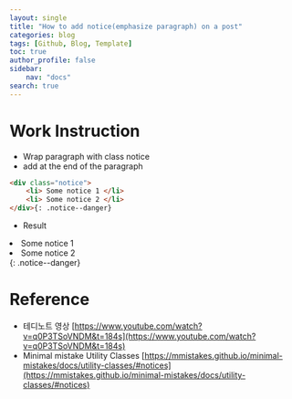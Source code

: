 ```yaml
---
layout: single
title: "How to add notice(emphasize paragraph) on a post"
categories: blog
tags: [Github, Blog, Template]
toc: true
author_profile: false
sidebar:
    nav: "docs"
search: true
---
```


# Work Instruction

- Wrap paragraph with class notice
- add at the end of the paragraph

```html
<div class="notice">
    <li> Some notice 1 </li>
    <li> Some notice 2 </li>
</div>{: .notice--danger}
```






- Result

<div class="notice">
    <li> Some notice 1 </li>
    <li> Some notice 2 </li>
</div>{: .notice--danger}






# Reference

- 테디노트 영상 [https://www.youtube.com/watch?v=q0P3TSoVNDM&t=184s](https://www.youtube.com/watch?v=q0P3TSoVNDM&t=184s)
- Minimal mistake Utility Classes [https://mmistakes.github.io/minimal-mistakes/docs/utility-classes/#notices](https://mmistakes.github.io/minimal-mistakes/docs/utility-classes/#notices)